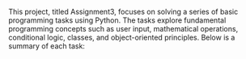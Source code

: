 This project, titled Assignment3, focuses on solving a series of basic programming tasks using Python. The tasks explore fundamental programming concepts such as user input, mathematical operations, conditional logic, classes, and object-oriented principles. Below is a summary of each task:
